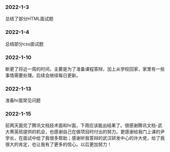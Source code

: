 ### 2022-1-3
总结了部分HTML面试题

### 2022-1-4
总结部分css面试题

### 2022-1-10
断更了将近一周的时间，主要是为了准备课程答辩，加上从学校回家，家里有一些事情需要处理。后续会继续每日更新。

### 2022-1-13
准备hr面常见问题


### 2022-1-15
前两天面完了腾讯文档技术面和hr面，下周应该能出结果了。很感谢腾讯文档-武大菁英班提供的机会，也感谢自己在做项目时付出的努力。更感谢给我门上课的尹学长，在面试中给了我很多帮助；感谢听我答辩的武汉研发中心的许大佬，给了我很大的肯定，也让我有了更多的信心。以后更加努力！